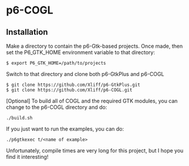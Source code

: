 # p6-COGL

## Installation

Make a directory to contain the p6-Gtk-based projects. Once made, then set the P6_GTK_HOME environment variable to that directory:

```
$ export P6_GTK_HOME=/path/to/projects
```

Switch to that directory and clone both p6-GtkPlus and p6-COGL

```
$ git clone https://github.com/Xliff/p6-GtkPlus.git
$ git clone https://github.com/Xliff/p6-COGL.git
```

[Optional] To build all of COGL and the required GTK modules, you can change to the p6-COGL directory and do:

```
./build.sh
```

If you just want to run the examples, you can do: 

```
./p6gtkexec t/<name of example>
```

Unfortunately, compile times are very long for this project, but I hope you find it interesting!

